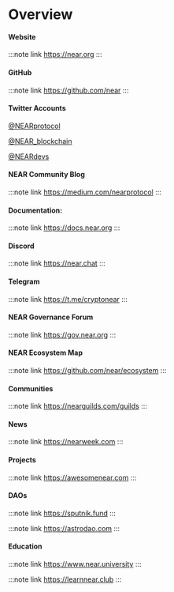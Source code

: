 # Overview

#### Website

:::note link
https://near.org
:::

#### GitHub

:::note link
https://github.com/near
:::

#### Twitter Accounts

[@NEARprotocol](https://twitter.com/NEARprotocol)

[@NEAR\_blockchain](https://twitter.com/NEAR\_blockchain)

[@NEARdevs](https://twitter.com/NEARdevs)

#### NEAR Community Blog

:::note link
https://medium.com/nearprotocol
:::

#### Documentation:

:::note link
https://docs.near.org
:::

#### Discord

:::note link
https://near.chat
:::

#### Telegram

:::note link
https://t.me/cryptonear
:::

#### NEAR Governance Forum

:::note link
https://gov.near.org
:::

#### NEAR Ecosystem Map

:::note link
https://github.com/near/ecosystem
:::

#### Communities

:::note link
https://nearguilds.com/guilds
:::

#### News

:::note link
https://nearweek.com
:::

#### Projects

:::note link
https://awesomenear.com
:::

#### DAOs

:::note link
https://sputnik.fund
:::

:::note link
https://astrodao.com
:::

#### Education

:::note link
https://www.near.university
:::

:::note link
https://learnnear.club
:::
